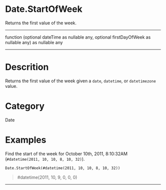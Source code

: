 ﻿# Date.StartOfWeek
Returns the first value of the week.
***
function (optional dateTime as nullable any, optional firstDayOfWeek as nullable any) as nullable any
***
# Descrition 
Returns the first value of the week given a <code>date</code>, <code>datetime</code>, or <code>datetimezone</code> value.
# Category 
Date
# Examples 
Find the start of the week for October 10th, 2011, 8:10:32AM (<code>#datetime(2011, 10, 10, 8, 10, 32)</code>).
```
Date.StartOfWeek(#datetime(2011, 10, 10, 8, 10, 32))
```
> #datetime(2011, 10, 9, 0, 0, 0)
***
